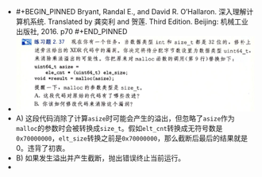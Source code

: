 - #+BEGIN_PINNED
  Bryant, Randal E., and David R. O’Hallaron. 深入理解计算机系统. Translated by 龚奕利 and 贺莲. Third Edition. Beijing: 机械工业出版社, 2016. p70
  #+END_PINNED
- ![image.png](../assets/image_1670376113993_0.png)
- A) 这段代码消除了计算`asize`时可能会产生的溢出，但忽略了`asize`作为`malloc`的参数时会被转换成`size_t`。假如`elt_cnt`转换成无符号数是`0x70000000`，`elt_size`转换之前是`0x70000000`，那么截断后最后的结果就是0。违背了初衷。
- B) 如果发生溢出并产生截断，抛出错误终止当前运行。
-